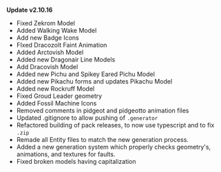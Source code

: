 **Update v2.10.16**

- Fixed Zekrom Model
- Added Walking Wake Model
- Add new Badge Icons
- FIxed Dracozolt Faint Animation
- Added Arctovish Model
- Added new Dragonair Line Models
- Add Dracovish Model
- Added new Pichu and Spikey Eared Pichu Model
- Added new Pikachu forms and updates Pikachu Model
- Added new Rockruff Model
- Fixed Groud Leader geometry
- Added Fossil Machine Icons
- Removed comments in pidgeot and pidgeotto animation files
- Updated .gitignore to allow pushing of `.generator` 
- Refactored building of pack releases, to now use typescript and to fix `.zip`
- Remade all Entity files to match the new generation process.
- Added a new generation system which properly checks geometry's, animations, and textures for faults.
- Fixed broken models having capitalization